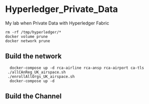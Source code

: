 # Hyperledger_Private_Data
My lab when Private Data with Hyperledger Fabric

```
rm -rf /tmp/hyperledger/*
docker volume prune
docker network prune
```

## Build the network
```
  docker-compose up -d rca-airline rca-ansp rca-airport ca-tls
 ./allCAnReg_UK_airspace.sh
 ./enrollAllOrgs_UK_airspace.sh
  docker-compose up -d
```

## Build the Channel

